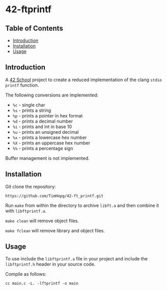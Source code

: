 # 42-ftprintf

## Table of Contents

- [Introduction](#introduction)
- [Installation](#installation)
- [Usage](#usage)

## Introduction

A [42 School](https://www.42network.org/) project to create a reduced implementation of the clang `stdio` `printf` function.

The following conversions are implemented:

- `%c` - single char
- `%s` - prints a string
- `%p` - prints a pointer in hex format
- `%d` - prints a decimal number
- `%i` - prints and int in base 10
- `%u` - prints an unsigned decimal
- `%x` - prints a lowercase hex number
- `%X` - prints an uppercase hex number
- `%%` - prints a percentage sign

Buffer management is not implemented.

## Installation

Git clone the repository:

```shell
https://github.com/TimHopg/42-ft_printf.git
```

Run `make` from within the directory to archive `libft.a` and then combine it with `libftprintf.a`.

`make clean` will remove object files.

`make fclean` will remove library and object files.

## Usage

To use include the `libftprintf.a` file in your project and include the `libftprintf.h` header in your source code.

Compile as follows:

``` shell
cc main.c -L. -lftprintf -o main
```

